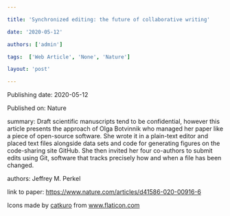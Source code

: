 ---
title: 'Synchronized editing: the future of collaborative writing'
date: '2020-05-12'
authors: ['admin']
tags:  ['Web Article', 'None', 'Nature']
layout: 'post'
---
Publishing date: 2020-05-12

Published on: Nature

summary: Draft scientific manuscripts tend to be confidential, however this article presents the approach of Olga Botvinnik who managed her paper like a piece of open-source software. She wrote it in a plain-text editor and placed text files alongside data sets and code for generating figures on the code-sharing site GitHub. She then invited her four co-authors to submit edits using Git, software that tracks precisely how and when a file has been changed. 

authors: Jeffrey M. Perkel

link to paper: https://www.nature.com/articles/d41586-020-00916-6

Icons made by <a href="https://www.flaticon.com/free-icon/bookshelves_3576884" title="catkuro">catkuro</a> from <a href="https://www.flaticon.com/" title="Flaticon"> www.flaticon.com</a>